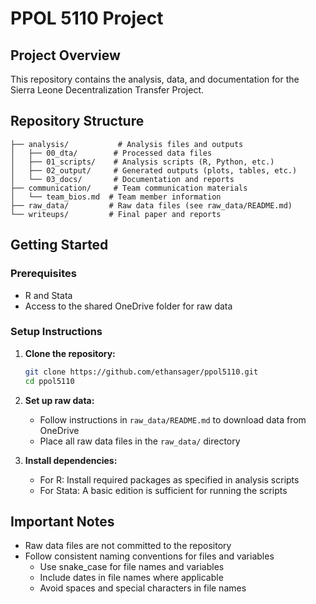 # PPOL 5110 Project

## Project Overview

This repository contains the analysis, data, and documentation for the Sierra Leone Decentralization Transfer Project.

## Repository Structure

```
├── analysis/           # Analysis files and outputs
│   ├── 00_dta/        # Processed data files
│   ├── 01_scripts/    # Analysis scripts (R, Python, etc.)
│   ├── 02_output/     # Generated outputs (plots, tables, etc.)
│   └── 03_docs/       # Documentation and reports
├── communication/     # Team communication materials
│   └── team_bios.md  # Team member information
├── raw_data/         # Raw data files (see raw_data/README.md)
└── writeups/         # Final paper and reports
```

## Getting Started

### Prerequisites
- R and Stata 
- Access to the shared OneDrive folder for raw data

### Setup Instructions

1. **Clone the repository:**
   ```bash
   git clone https://github.com/ethansager/ppol5110.git
   cd ppol5110
   ```

2. **Set up raw data:**
   - Follow instructions in `raw_data/README.md` to download data from OneDrive
   - Place all raw data files in the `raw_data/` directory

3. **Install dependencies:**
   - For R: Install required packages as specified in analysis scripts
   - For Stata: A basic edition is sufficient for running the scripts

## Important Notes

- Raw data files are not committed to the repository
- Follow consistent naming conventions for files and variables
    - Use snake_case for file names and variables
    - Include dates in file names where applicable
    - Avoid spaces and special characters in file names